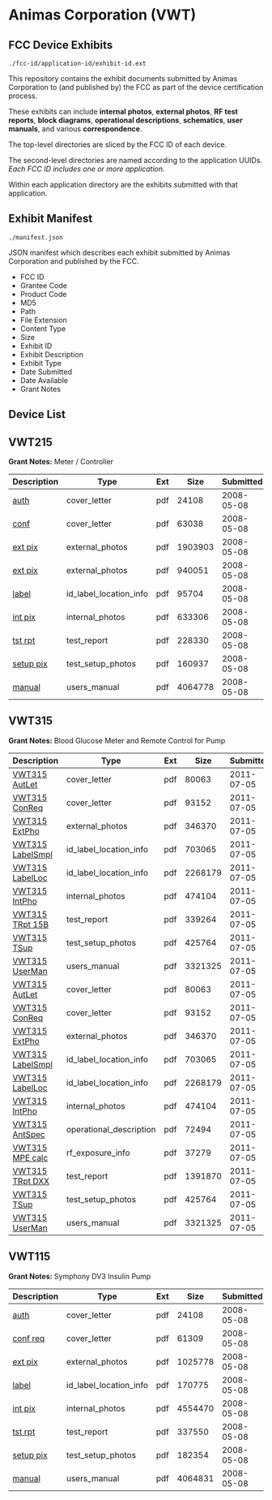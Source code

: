 # Animas Corporation (VWT)
## FCC Device Exhibits

```
./fcc-id/application-id/exhibit-id.ext
```

This repository contains the exhibit documents submitted by Animas Corporation to (and published by) the FCC as part of the device certification process.

These exhibits can include **internal photos**, **external photos**, **RF test reports**, **block diagrams**, **operational descriptions**, **schematics**, **user manuals**, and various **correspondence**.

The top-level directories are sliced by the FCC ID of each device.

The second-level directories are named according to the application UUIDs. *Each FCC ID includes one or more application.*

Within each application directory are the exhibits submitted with that application. 

## Exhibit Manifest

```
./manifest.json
```

JSON manifest which describes each exhibit submitted by Animas Corporation and published by the FCC.

- FCC ID
- Grantee Code
- Product Code
- MD5
- Path
- File Extension
- Content Type
- Size
- Exhibit ID
- Exhibit Description
- Exhibit Type
- Date Submitted
- Date Available
- Grant Notes

## Device List
## VWT215
**Grant Notes:** Meter / Controller

| Description | Type | Ext | Size | Submitted | Available |
| ----------- | ---- | --- | ---- | --------- | --------- |
| [auth](VWT215/a339bc9c161215c3379dc7e3f3a807c7/938773.pdf) | cover_letter | pdf | 24108 | 2008-05-08 | 2008-05-09 |
| [conf](VWT215/a339bc9c161215c3379dc7e3f3a807c7/938794.pdf) | cover_letter | pdf | 63038 | 2008-05-08 | 2008-05-09 |
| [ext pix](VWT215/a339bc9c161215c3379dc7e3f3a807c7/938929.pdf) | external_photos | pdf | 1903903 | 2008-05-08 | 2008-08-01 |
| [ext pix](VWT215/a339bc9c161215c3379dc7e3f3a807c7/938930.pdf) | external_photos | pdf | 940051 | 2008-05-08 | 2008-08-01 |
| [label](VWT215/a339bc9c161215c3379dc7e3f3a807c7/938795.pdf) | id_label_location_info | pdf | 95704 | 2008-05-08 | 2008-05-09 |
| [int pix](VWT215/a339bc9c161215c3379dc7e3f3a807c7/938931.pdf) | internal_photos | pdf | 633306 | 2008-05-08 | 2008-08-01 |
| [tst rpt](VWT215/a339bc9c161215c3379dc7e3f3a807c7/938798.pdf) | test_report | pdf | 228330 | 2008-05-08 | 2008-05-09 |
| [setup pix](VWT215/a339bc9c161215c3379dc7e3f3a807c7/938799.pdf) | test_setup_photos | pdf | 160937 | 2008-05-08 | 2008-08-01 |
| [manual](VWT215/a339bc9c161215c3379dc7e3f3a807c7/938932.pdf) | users_manual | pdf | 4064778 | 2008-05-08 | 2008-08-01 |
## VWT315
**Grant Notes:** Blood Glucose Meter and Remote Control for Pump

| Description | Type | Ext | Size | Submitted | Available |
| ----------- | ---- | --- | ---- | --------- | --------- |
| [VWT315 AutLet](VWT315/9ed148f06fb01ebc248f8e06a33abee7/1494760.pdf) | cover_letter | pdf | 80063 | 2011-07-05 | 2011-07-05 |
| [VWT315 ConReq](VWT315/9ed148f06fb01ebc248f8e06a33abee7/1494761.pdf) | cover_letter | pdf | 93152 | 2011-07-05 | 2011-07-05 |
| [VWT315 ExtPho](VWT315/9ed148f06fb01ebc248f8e06a33abee7/1494764.pdf) | external_photos | pdf | 346370 | 2011-07-05 | 2011-07-05 |
| [VWT315 LabelSmpl](VWT315/9ed148f06fb01ebc248f8e06a33abee7/1494762.pdf) | id_label_location_info | pdf | 703065 | 2011-07-05 | 2011-07-05 |
| [VWT315 LabelLoc](VWT315/9ed148f06fb01ebc248f8e06a33abee7/1494763.pdf) | id_label_location_info | pdf | 2268179 | 2011-07-05 | 2011-07-05 |
| [VWT315 IntPho](VWT315/9ed148f06fb01ebc248f8e06a33abee7/1494778.pdf) | internal_photos | pdf | 474104 | 2011-07-05 | 2011-07-05 |
| [VWT315 TRpt 15B](VWT315/9ed148f06fb01ebc248f8e06a33abee7/1494770.pdf) | test_report | pdf | 339264 | 2011-07-05 | 2011-07-05 |
| [VWT315 TSup](VWT315/9ed148f06fb01ebc248f8e06a33abee7/1494766.pdf) | test_setup_photos | pdf | 425764 | 2011-07-05 | 2011-07-05 |
| [VWT315 UserMan](VWT315/9ed148f06fb01ebc248f8e06a33abee7/1494771.pdf) | users_manual | pdf | 3321325 | 2011-07-05 | 2011-07-05 |
| [VWT315 AutLet](VWT315/0f766dc7f43c362a8ca459934cd13382/1494760.pdf) | cover_letter | pdf | 80063 | 2011-07-05 | 2011-07-05 |
| [VWT315 ConReq](VWT315/0f766dc7f43c362a8ca459934cd13382/1494761.pdf) | cover_letter | pdf | 93152 | 2011-07-05 | 2011-07-05 |
| [VWT315 ExtPho](VWT315/0f766dc7f43c362a8ca459934cd13382/1494764.pdf) | external_photos | pdf | 346370 | 2011-07-05 | 2011-07-05 |
| [VWT315 LabelSmpl](VWT315/0f766dc7f43c362a8ca459934cd13382/1494762.pdf) | id_label_location_info | pdf | 703065 | 2011-07-05 | 2011-07-05 |
| [VWT315 LabelLoc](VWT315/0f766dc7f43c362a8ca459934cd13382/1494763.pdf) | id_label_location_info | pdf | 2268179 | 2011-07-05 | 2011-07-05 |
| [VWT315 IntPho](VWT315/0f766dc7f43c362a8ca459934cd13382/1494778.pdf) | internal_photos | pdf | 474104 | 2011-07-05 | 2011-07-05 |
| [VWT315 AntSpec](VWT315/0f766dc7f43c362a8ca459934cd13382/1494786.pdf) | operational_description | pdf | 72494 | 2011-07-05 | 2011-07-05 |
| [VWT315 MPE calc](VWT315/0f766dc7f43c362a8ca459934cd13382/1494800.pdf) | rf_exposure_info | pdf | 37279 | 2011-07-05 | 2011-07-05 |
| [VWT315 TRpt DXX](VWT315/0f766dc7f43c362a8ca459934cd13382/1494783.pdf) | test_report | pdf | 1391870 | 2011-07-05 | 2011-07-05 |
| [VWT315 TSup](VWT315/0f766dc7f43c362a8ca459934cd13382/1494766.pdf) | test_setup_photos | pdf | 425764 | 2011-07-05 | 2011-07-05 |
| [VWT315 UserMan](VWT315/0f766dc7f43c362a8ca459934cd13382/1494771.pdf) | users_manual | pdf | 3321325 | 2011-07-05 | 2011-07-05 |
## VWT115
**Grant Notes:** Symphony DV3 Insulin Pump

| Description | Type | Ext | Size | Submitted | Available |
| ----------- | ---- | --- | ---- | --------- | --------- |
| [auth](VWT115/2defc6623025a38a3e97fecb939f62fe/938773.pdf) | cover_letter | pdf | 24108 | 2008-05-08 | 2008-05-09 |
| [conf req](VWT115/2defc6623025a38a3e97fecb939f62fe/938774.pdf) | cover_letter | pdf | 61309 | 2008-05-08 | 2008-05-09 |
| [ext pix](VWT115/2defc6623025a38a3e97fecb939f62fe/938925.pdf) | external_photos | pdf | 1025778 | 2008-05-08 | 2008-08-01 |
| [label](VWT115/2defc6623025a38a3e97fecb939f62fe/938770.pdf) | id_label_location_info | pdf | 170775 | 2008-05-08 | 2008-05-09 |
| [int pix](VWT115/2defc6623025a38a3e97fecb939f62fe/938926.pdf) | internal_photos | pdf | 4554470 | 2008-05-08 | 2008-08-01 |
| [tst rpt](VWT115/2defc6623025a38a3e97fecb939f62fe/938777.pdf) | test_report | pdf | 337550 | 2008-05-08 | 2008-05-09 |
| [setup pix](VWT115/2defc6623025a38a3e97fecb939f62fe/938778.pdf) | test_setup_photos | pdf | 182354 | 2008-05-08 | 2008-08-01 |
| [manual](VWT115/2defc6623025a38a3e97fecb939f62fe/938927.pdf) | users_manual | pdf | 4064831 | 2008-05-08 | 2008-08-01 |
